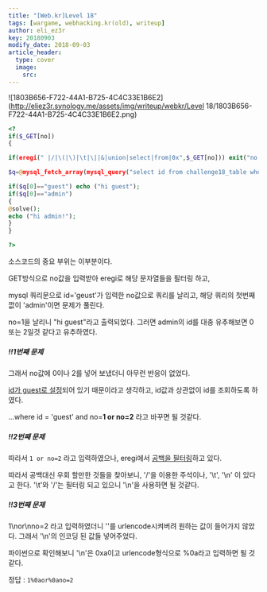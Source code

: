 ```yaml
---
title: "[Web.kr]Level 18"
tags: [wargame, webhacking.kr(old), writeup]
author: eli_ez3r
key: 20180903
modify_date: 2018-09-03
article_header:
  type: cover
  image:
    src: 
---
```


![1803B656-F722-44A1-B725-4C4C33E1B6E2](http://eliez3r.synology.me/assets/img/writeup/webkr/Level 18/1803B656-F722-44A1-B725-4C4C33E1B6E2.png)

```php
<? 
if($_GET[no]) 
{ 

if(eregi(" |/|\(|\)|\t|\||&|union|select|from|0x",$_GET[no])) exit("no hack"); 

$q=@mysql_fetch_array(mysql_query("select id from challenge18_table where id='guest' and no=$_GET[no]")); 

if($q[0]=="guest") echo ("hi guest"); 
if($q[0]=="admin") 
{ 
@solve(); 
echo ("hi admin!"); 
} 
} 

?>
```

소스코드의 중요 부위는 이부분이다.

GET방식으로 no값을 입력받아 eregi로 해당 문자열들을 필터링 하고,

mysql 쿼리문으로 id='geust'가 입력한 no값으로 쿼리를 날리고, 해당 쿼리의 첫번째 깞이 'admin'이면 문제가 풀린다.

no=1을 날리니 "hi guest"라고 출력되었다. 그러면 admin의 id를 대충 유추해보면 0 또는 2일것 같다고 유추하였다.



##### ‼️1번째 문제

그래서 no값에 0이나 2를 넣어 보냈더니 아무런 반응이 없었다.

<u>id가 guest로 설정</u>되어 있기 때문이라고 생각하고, id값과 상관없이 id를 조회하도록 하였다.

...where id = 'guest' and no=**1 or no=2** 라고 바꾸면 될 것같다.



##### ‼️2번째 문제

따라서 `1 or no=2` 라고 입력하였으나, eregi에서 <u>공백을 필터링</u>하고 있다.

따라서 공백대신 우회 할만한 것들을 찾아보니, '/'을 이용한 주석이나, '\t', '\n' 이 있다고 한다. '\t'와 '/'는 필터링 되고 있으니 '\n'을 사용하면 될 것같다.



##### ‼️3번째 문제

1\nor\nno=2 라고 입력하였더니 '\'를 urlencode시켜버려 원하는 값이 들어가지 않았다. 그래서  '\n'의 인코딩 된 값들 넣어주었다.

파이썬으로 확인해보니 '\n'은 0xa이고 urlencode형식으로 %0a라고 입력하면 될 것 같다.



정답 : `1%0aor%0ano=2`

